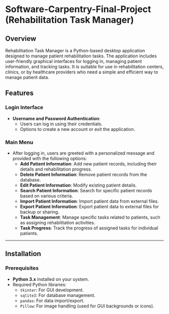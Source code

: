 # Software-Carpentry-Final-Project (Rehabilitation Task Manager)

## Overview
Rehabilitation Task Manager is a Python-based desktop application designed to manage patient rehabilitation tasks. The application includes user-friendly graphical interfaces for logging in, managing patient information, and tracking tasks. It is suitable for use in rehabilitation centers, clinics, or by healthcare providers who need a simple and efficient way to manage patient data.

## Features

### Login Interface
- **Username and Password Authentication**:
  - Users can log in using their credentials.
  - Options to create a new account or exit the application.

### Main Menu
- After logging in, users are greeted with a personalized message and provided with the following options:
  - **Add Patient Information**: Add new patient records, including their details and rehabilitation progress.
  - **Delete Patient Information**: Remove patient records from the database.
  - **Edit Patient Information**: Modify existing patient details.
  - **Search Patient Information**: Search for specific patient records based on various criteria.
  - **Import Patient Information**: Import patient data from external files.
  - **Export Patient Information**: Export patient data to external files for backup or sharing.
  - **Task Management**: Manage specific tasks related to patients, such as assigning rehabilitation activities.
  - **Task Progress**: Track the progress of assigned tasks for individual patients.

---

## Installation

### Prerequisites
- **Python 3.x** installed on your system.
- Required Python libraries:
  - `tkinter`: For GUI development.
  - `sqlite3`: For database management.
  - `pandas`: For data import/export.
  - `Pillow`: For image handling (used for GUI backgrounds or icons).


